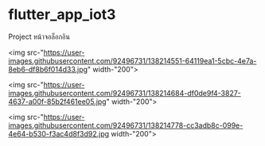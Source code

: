 # flutter_app_iot3

Project หน้าจอล็อกอิน


<img src-"https://user-images.githubusercontent.com/92496731/138214551-64119ea1-5cbc-4e7a-8eb6-df8b6f014d33.jpg" width-"200">

<img src-"https://user-images.githubusercontent.com/92496731/138214684-df0de9f4-3827-4637-a00f-85b2f461ee05.jpg" width-"200">


<img src-"https://user-images.githubusercontent.com/92496731/138214778-cc3adb8c-099e-4e64-b530-f3ac4d8f3d92.jpg width-"200">
